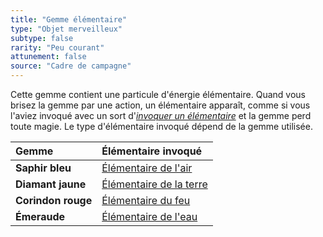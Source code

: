 ```yaml
---
title: "Gemme élémentaire"
type: "Objet merveilleux"
subtype: false
rarity: "Peu courant"
attunement: false
source: "Cadre de campagne"
---
```

Cette gemme contient une particule d'énergie élémentaire. Quand vous brisez la gemme par une action, un élémentaire apparaît, comme si vous l'aviez invoqué avec un sort d'[_invoquer un élémentaire_](/grimoire/invoquer-un-elementaire) et la gemme perd toute magie. Le type d'élémentaire invoqué dépend de la gemme utilisée.

|Gemme|Élémentaire invoqué|
|:-|:-|
|**Saphir bleu**|[Élémentaire de l'air](/bestiaire/elementaire-de-lair)|
|**Diamant jaune**|[Élémentaire de la terre](/bestiaire/elementaire-de-la-terre)|
|**Corindon rouge**|[Élémentaire du feu](/bestiaire/elementaire-du-feu)|
|**Émeraude**|[Élémentaire de l'eau](/bestiaire/elementaire-de-leau)|

